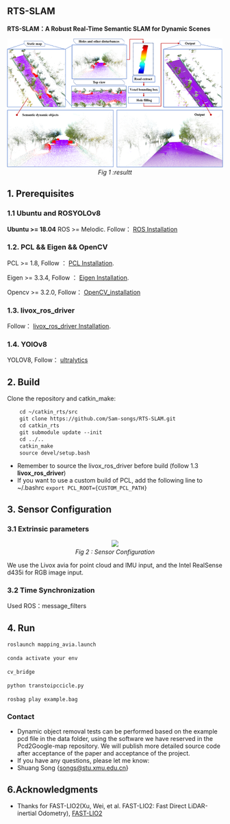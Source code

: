 ## RTS-SLAM
**RTS-SLAM：A Robust Real-Time Semantic SLAM for Dynamic Scenes**

<p align="center">
  <img src="doc/result.png" height="300"/>
  <br>
  <em>Fig 1 :resultt</em>
</p>

## 1. Prerequisites
### 1.1 **Ubuntu** and **ROS**YOLOv8
**Ubuntu >= 18.04**
ROS    >= Melodic. Follow： [ROS Installation](http://wiki.ros.org/ROS/Installation)
### 1.2. **PCL && Eigen && OpenCV**
PCL    >= 1.8,   Follow ： [PCL Installation](http://www.pointclouds.org/downloads/linux.html).

Eigen  >= 3.3.4, Follow ： [Eigen Installation](http://eigen.tuxfamily.org/index.php?title=Main_Page).

Opencv >= 3.2.0, Follow： [OpenCV_installation](https://github.com/opencv/opencv)
### 1.3. **livox_ros_driver**
Follow：  [livox_ros_driver Installation](https://github.com/Livox-SDK/livox_ros_driver).
### 1.4. **YOlOv8**
YOLOV8, Follow： [ultralytics](https://github.com/ultralytics/ultralytics) 
## 2. Build
Clone the repository and catkin_make:

```
    cd ~/catkin_rts/src
    git clone https://github.com/Sam-songs/RTS-SLAM.git
    cd catkin_rts
    git submodule update --init
    cd ../..
    catkin_make
    source devel/setup.bash
```
- Remember to source the livox_ros_driver before build (follow 1.3 **livox_ros_driver**)
- If you want to use a custom build of PCL, add the following line to ~/.bashrc
```export PCL_ROOT={CUSTOM_PCL_PATH}```
## 3. Sensor Configuration
### 3.1 Extrinsic parameters
<p align="center">
  <img src="doc/sensors.png" height="300"/>
  <br>
  <em>Fig 2 : Sensor Configuration</em>
</p>

We use the Livox avia for point cloud and IMU input, and the Intel RealSense d435i for RGB image input.

### 3.2 Time Synchronization
Used ROS：message_filters
## 4. Run
```
roslaunch mapping_avia.launch

conda activate your env

cv_bridge

python transtoipccicle.py

rosbag play example.bag
```

### Contact
- Dynamic object removal tests can be performed based on the example pcd file in the data folder, using the software we have reserved in the Pcd2Google-map repository. We will publish more detailed source code after acceptance of the paper and acceptance of the project.
- If you have any questions, please let me know: 
- Shuang Song {songs@stu.xmu.edu.cn}
  
## 6.Acknowledgments

- Thanks for FAST-LIO2(Xu, Wei, et al. FAST-LIO2: Fast Direct LiDAR-inertial Odometry), [FAST-LIO2](https://github.com/hku-mars/FAST_LIO)
